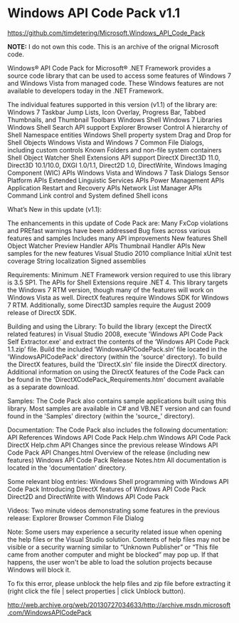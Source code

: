 # Windows API Code Pack v1.1 #
<https://github.com/timdetering/Microsoft.Windows_API_Code_Pack>

**NOTE:** I do not own this code.  This is an archive of the orignal Microsoft code.

Windows® API Code Pack for Microsoft® .NET Framework provides a source code library that can be used to access some features of Windows 7 and Windows Vista from managed code. These Windows features are not available to developers today in the .NET Framework.

The individual features supported in this version (v1.1) of the library are:
Windows 7 Taskbar
Jump Lists, Icon Overlay, Progress Bar, Tabbed Thumbnails, and Thumbnail Toolbars
Windows Shell
Windows 7 Libraries
Windows Shell Search API support
Explorer Browser Control
A hierarchy of Shell Namespace entities
Windows Shell property system
Drag and Drop for Shell Objects
Windows Vista and Windows 7 Common File Dialogs, including custom controls
Known Folders and non-file system containers
Shell Object Watcher
Shell Extensions API support
DirectX
Direct3D 11.0, Direct3D 10.1/10.0, DXGI 1.0/1.1, Direct2D 1.0, DirectWrite, Windows Imaging Component (WIC) APIs
Windows Vista and Windows 7 Task Dialogs
Sensor Platform APIs
Extended Linguistic Services APIs
Power Management APIs
Application Restart and Recovery APIs
Network List Manager APIs
Command Link control and System defined Shell icons

What’s New in this update (v1.1): 

The enhancements in this update of Code Pack are:
Many FxCop violations and PREfast warnings have been addressed
Bug fixes across various features and samples
Includes many API improvements
New features
Shell Object Watcher
Preview Handler APIs
Thumbnail Handler APIs
New samples for the new features
Visual Studio 2010 compliance
Initial xUnit test coverage
String localization
Signed assemblies

Requirements:
Minimum .NET Framework version required to use this library is 3.5 SP1. The APIs for Shell Extensions require .NET 4.
This library targets the Windows 7 RTM version, though many of the features will work on Windows Vista as well.
DirectX features require Windows SDK for Windows 7 RTM. Additionally, some Direct3D samples require the August 2009 release of DirectX SDK.

Building and using the Library:
To build the library (except the DirectX related features) in Visual Studio 2008, execute 'Windows API Code Pack Self Extractor.exe' and extract the contents of the ‘Windows API Code Pack 1.1.zip’ file. Build the included ‘WindowsAPICodePack.sln’ file located in the 'WindowsAPICodePack' directory (within the 'source' directory).
To build the DirectX features, build the 'DirectX.sln' file inside the DirectX directory. Additional information on using the DirectX features of the Code Pack can be found in the 'DirectXCodePack_Requirements.htm' document available as a separate download.

Samples:
The Code Pack also contains sample applications built using this library. Most samples are available in C# and VB.NET version and can found found in the 'Samples' directory (within the 'source_' directory).

Documentation:
The Code Pack also includes the following documentation:
API References
Windows API Code Pack Help.chm
Windows API Code Pack DirectX Help.chm
API Changes since the previous release
Windows API Code Pack API Changes.html
Overview of the release (including new features)
Windows API Code Pack Release Notes.htm
All documentation is located in the 'documentation' directory.


Some relevant blog entries:
Windows Shell programming with Windows API Code Pack
Introducing DirectX features of Windows API Code Pack
Direct2D and DirectWrite with Windows API Code Pack

Videos:
Two minute videos demonstrating some features in the previous release:
Explorer Browser
Common File Dialog


Note:
Some users may experience a security related issue when opening the help files or the Visual Studio solution. Contents of help files may not be visible or a security warning similar to “Unknown Publisher” or “This file came from another computer and might be blocked” may pop up. If that happens, the user won't be able to load the solution projects because Windows will block it.

To fix this error, please unblock the help files and zip file before extracting it (right click the file | select properties | click Unblock button).

<http://web.archive.org/web/20130727034633/http://archive.msdn.microsoft.com/WindowsAPICodePack>